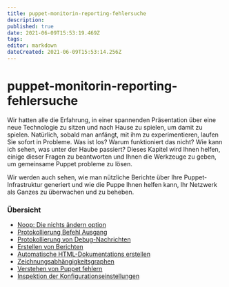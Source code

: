 ```yaml
---
title: puppet-monitorin-reporting-fehlersuche
description: 
published: true
date: 2021-06-09T15:53:19.469Z
tags: 
editor: markdown
dateCreated: 2021-06-09T15:53:14.256Z
---
```


# puppet-monitorin-reporting-fehlersuche

Wir hatten alle die Erfahrung, in einer spannenden Präsentation über eine neue Technologie zu sitzen und nach Hause zu spielen, um damit zu spielen. Natürlich, sobald man anfängt, mit ihm zu experimentieren, laufen Sie sofort in Probleme. Was ist los? Warum funktioniert das nicht? Wie kann ich sehen, was unter der Haube passiert? Dieses Kapitel wird Ihnen helfen, einige dieser Fragen zu beantworten und Ihnen die Werkzeuge zu geben, um gemeinsame Puppet probleme zu lösen.

Wir werden auch sehen, wie man nützliche Berichte über Ihre Puppet-Infrastruktur generiert und wie die Puppe Ihnen helfen kann, Ihr Netzwerk als Ganzes zu überwachen und zu beheben.

### Übersicht

* [Noop: Die nichts ändern option](../puppet-monitoring-reporting-noop)
* [Protokollierung Befehl Ausgang](../puppet-monitoring-reporting-befehl-ausgabe)
* [Protokollierung von Debug-Nachrichten](../puppet-monitoring-reporting-debug)
* [Erstellen von Berichten](../puppet-monitoring-reporting-berichte)
* [Automatische HTML-Dokumentations erstellen](../puppet-monitoring-reporting-doc-auto)
* [Zeichnungsabhängigkeitsgraphen](../puppet-monitoring-reporting-depend-graphen)
* [Verstehen von Puppet fehlern](../puppet-monitoring-reporting-fehler)
* [Inspektion der Konfigurationseinstellungen](../puppet-monitoring-reporting-inspection)